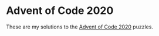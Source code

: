 # Advent of Code 2020

These are my solutions to the [Advent of Code 2020](https://adventofcode.com/2020) puzzles.
